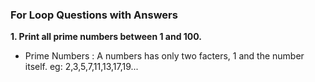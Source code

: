 ### For Loop Questions with Answers

**1. Print all prime numbers between 1 and 100.**

- Prime Numbers : A numbers has only two facters, 1 and the number itself. eg: 2,3,5,7,11,13,17,19...

```js

```